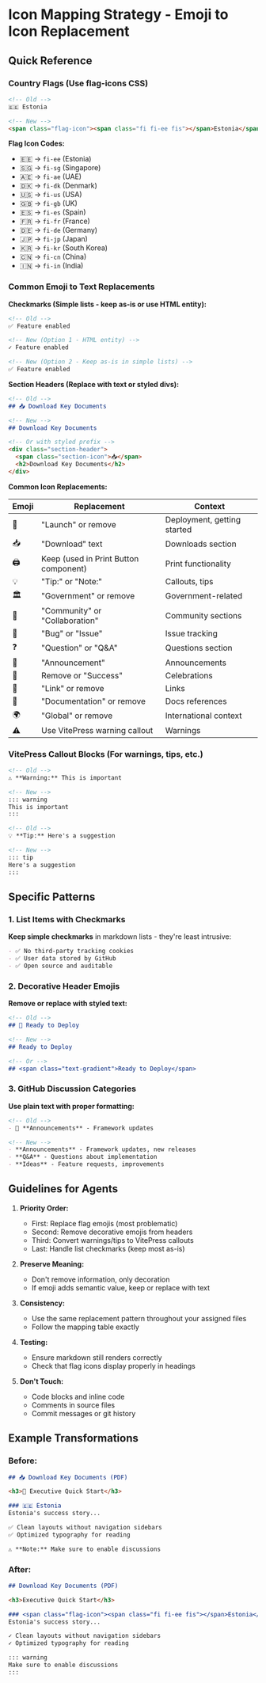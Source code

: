 # Icon Mapping Strategy - Emoji to Icon Replacement

## Quick Reference

### Country Flags (Use flag-icons CSS)
```html
<!-- Old -->
🇪🇪 Estonia

<!-- New -->
<span class="flag-icon"><span class="fi fi-ee fis"></span>Estonia</span>
```

**Flag Icon Codes:**
- 🇪🇪 → `fi-ee` (Estonia)
- 🇸🇬 → `fi-sg` (Singapore)
- 🇦🇪 → `fi-ae` (UAE)
- 🇩🇰 → `fi-dk` (Denmark)
- 🇺🇸 → `fi-us` (USA)
- 🇬🇧 → `fi-gb` (UK)
- 🇪🇸 → `fi-es` (Spain)
- 🇫🇷 → `fi-fr` (France)
- 🇩🇪 → `fi-de` (Germany)
- 🇯🇵 → `fi-jp` (Japan)
- 🇰🇷 → `fi-kr` (South Korea)
- 🇨🇳 → `fi-cn` (China)
- 🇮🇳 → `fi-in` (India)

### Common Emoji to Text Replacements

**Checkmarks (Simple lists - keep as-is or use HTML entity):**
```markdown
<!-- Old -->
✅ Feature enabled

<!-- New (Option 1 - HTML entity) -->
✓ Feature enabled

<!-- New (Option 2 - Keep as-is in simple lists) -->
✅ Feature enabled
```

**Section Headers (Replace with text or styled divs):**
```markdown
<!-- Old -->
## 📥 Download Key Documents

<!-- New -->
## Download Key Documents

<!-- Or with styled prefix -->
<div class="section-header">
  <span class="section-icon">📥</span>
  <h2>Download Key Documents</h2>
</div>
```

**Common Icon Replacements:**

| Emoji | Replacement | Context |
|-------|-------------|---------|
| 🚀 | "Launch" or remove | Deployment, getting started |
| 📥 | "Download" text | Downloads section |
| 🖨️ | Keep (used in Print Button component) | Print functionality |
| 💡 | "Tip:" or "Note:" | Callouts, tips |
| 🏛️ | "Government" or remove | Government-related |
| 🤝 | "Community" or "Collaboration" | Community sections |
| 🐛 | "Bug" or "Issue" | Issue tracking |
| ❓ | "Question" or "Q&A" | Questions section |
| 📣 | "Announcement" | Announcements |
| 🎉 | Remove or "Success" | Celebrations |
| 🔗 | "Link" or remove | Links |
| 📖 | "Documentation" or remove | Docs references |
| 🌍 | "Global" or remove | International context |
| ⚠️ | Use VitePress warning callout | Warnings |

### VitePress Callout Blocks (For warnings, tips, etc.)

```markdown
<!-- Old -->
⚠️ **Warning:** This is important

<!-- New -->
::: warning
This is important
:::

<!-- Old -->
💡 **Tip:** Here's a suggestion

<!-- New -->
::: tip
Here's a suggestion
:::
```

## Specific Patterns

### 1. List Items with Checkmarks
**Keep simple checkmarks** in markdown lists - they're least intrusive:
```markdown
- ✅ No third-party tracking cookies
- ✅ User data stored by GitHub
- ✅ Open source and auditable
```

### 2. Decorative Header Emojis
**Remove or replace with styled text:**
```markdown
<!-- Old -->
## 🚀 Ready to Deploy

<!-- New -->
## Ready to Deploy

<!-- Or -->
## <span class="text-gradient">Ready to Deploy</span>
```

### 3. GitHub Discussion Categories
**Use plain text with proper formatting:**
```markdown
<!-- Old -->
- 📣 **Announcements** - Framework updates

<!-- New -->
- **Announcements** - Framework updates, new releases
- **Q&A** - Questions about implementation
- **Ideas** - Feature requests, improvements
```

## Guidelines for Agents

1. **Priority Order:**
   - First: Replace flag emojis (most problematic)
   - Second: Remove decorative emojis from headers
   - Third: Convert warnings/tips to VitePress callouts
   - Last: Handle list checkmarks (keep most as-is)

2. **Preserve Meaning:**
   - Don't remove information, only decoration
   - If emoji adds semantic value, keep or replace with text

3. **Consistency:**
   - Use the same replacement pattern throughout your assigned files
   - Follow the mapping table exactly

4. **Testing:**
   - Ensure markdown still renders correctly
   - Check that flag icons display properly in headings

5. **Don't Touch:**
   - Code blocks and inline code
   - Comments in source files
   - Commit messages or git history

## Example Transformations

### Before:
```markdown
## 📥 Download Key Documents (PDF)

<h3>🚀 Executive Quick Start</h3>

### 🇪🇪 Estonia
Estonia's success story...

✅ Clean layouts without navigation sidebars
✅ Optimized typography for reading

⚠️ **Note:** Make sure to enable discussions
```

### After:
```markdown
## Download Key Documents (PDF)

<h3>Executive Quick Start</h3>

### <span class="flag-icon"><span class="fi fi-ee fis"></span>Estonia</span>
Estonia's success story...

✓ Clean layouts without navigation sidebars
✓ Optimized typography for reading

::: warning
Make sure to enable discussions
:::
```
